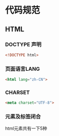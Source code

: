 # 代码规范

## HTML
### DOCTYPE 声明
```html
<!DOCTYPE html>
```
### 页面语言LANG
```html
<html lang="zh-CN">
```
### CHARSET
```html
<meta charset="UTF-8">
```
### 元素及标签闭合
html元素共有一下5种